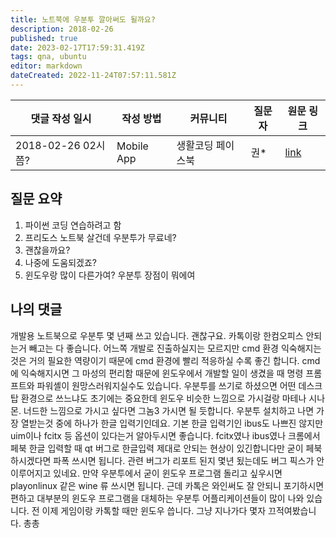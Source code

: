 ```yaml
---
title: 노트북에 우분투 깔아써도 될까요?
description: 2018-02-26
published: true
date: 2023-02-17T17:59:31.419Z
tags: qna, ubuntu
editor: markdown
dateCreated: 2022-11-24T07:57:11.581Z
---
```


|댓글 작성 일시|작성 방법|커뮤니티|질문자|원문 링크|
|---|---|---|---|---|
|2018-02-26 02시쯤?|Mobile App|생활코딩 페이스북|권*|[link](https://www.facebook.com/groups/codingeverybody/permalink/2044109485629577/)|

## 질문 요약

1. 파이썬 코딩 연습하려고 함
2. 프리도스 노트북 살건데 우분투가 무료네?
3. 괜찮을까요?
4. 나중에 도움되겠죠?
5. 윈도우랑 많이 다른가여? 우분투 장점이 뭐에여

## 나의 댓글
개발용 노트북으로 우분투 몇 년째 쓰고 있습니다. 괜찮구요. 카톡이랑 한컴오피스 안되는거 빼고는 다 좋습니다. 어느쪽 개발로 진출하실지는 모르지만 cmd 환경 익숙해지는 것은 거의 필요한 역량이기 때문에 cmd 환경에 빨리 적응하실 수록 좋긴 합니다. cmd에 익숙해지시면 그 마성의 편리함 때문에 윈도우에서 개발할 일이 생겼을 때 명령 프롬프트와 파워셸이 원망스러워지실수도 있습니다. 우분투를 쓰기로 하셨으면 어떤 데스크탑 환경으로 쓰느냐도 초기에는 중요한데 윈도우 비슷한 느낌으로 가시걸랑 마테나 시나몬. 너드한 느낌으로 가시고 싶다면 그놈3 가시면 될 듯합니다. 우분투 설치하고 나면 가장 열받는것 중에 하나가 한글 입력기인데요. 기본 한글 입력기인 ibus도 나쁘진 않지만 uim이나 fcitx 등 옵션이 있다는거 알아두시면 좋습니다. fcitx였나 ibus였나 크롬에서 페북 한글 입력할 때 qt 버그로 한글입력 제대로 안되는 현상이 있긴합니다만 굳이 페북하시겠다면 파폭 쓰시면 됩니다. 관련 버그가 리포트 된지 몇년 됬는데도 버그 픽스가 안이루어지고 있네요. 만약 우분투에서 굳이 윈도우 프로그램 돌리고 싶우시면 playonlinux 같은 wine 류 쓰시면 됩니다. 근데 카톡은 와인써도 잘 안되니 포기하시면 편하고 대부분의 윈도우 프로그램을 대체하는 우분투 어플리케이션들이 많이 나와 있습니다. 전 이제 게임이랑 카톡할 때만 윈도우 씁니다. 그냥 지나가다 몇자 끄적여봤습니다. 총총
